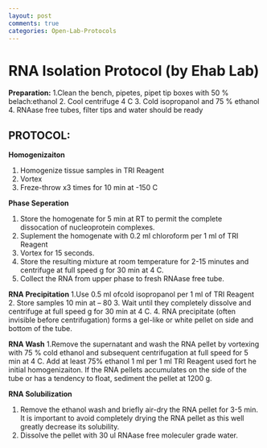 ```yaml
---
layout: post
comments: true
categories: Open-Lab-Protocols
---
```


# RNA Isolation Protocol (by Ehab Lab)


**Preparation:**
1.Clean the bench, pipetes, pipet tip boxes with 50 % belach:ethanol 
2. Cool centrifuge 4 C
3. Cold isopropanol and 75 % ethanol
4. RNAase free tubes, filter tips and water should be ready

## PROTOCOL:

**Homogenizaiton**
1.	Homogenize tissue samples in TRI Reagent 
2.	Vortex
3.	Freze-throw x3 times for 10 min at -150 C

**Phase Seperation**
1.	Store the homogenate for 5  min at RT to permit the complete dissocation of nucleoprotein complexes.
2.	Suplement the homogenate with 0.2 ml chloroform per 1 ml of TRI Reagent
3.	Vortex for 15 seconds.
4.	Store the resulting mixture at room temperature for 2-15 minutes and centrifuge at full speed g for 30 min at 4 C.
5.	Collect the RNA from upper phase to fresh RNAase free tube.

**RNA Precipitation**
1.Use 0.5 ml ofcold  isopropanol per 1 ml of TRI Reagent
2. Store samples 10 min at – 80
3. Wait until they completely dissolve and centrifuge at full speed g for 30 min at 4 C.
4. RNA precipitate (often invisible before centrifugation) forms a gel-like or white pellet on side and bottom of the tube.

**RNA Wash**
1.Remove the supernatant and wash the RNA pellet by vortexing with 75 % cold ethanol and subsequent centrifugation at full speed for 5 min at 4 C. Add at least 75% ethanol 1 ml per 1 ml TRI Reagent used fort he initial homogenizaiton. If the RNA pellets accumulates on the side of the tube or has a tendency to float, sediment the pellet at 1200 g.

**RNA Solubilization**
1.	Remove the ethanol wash and briefly air-dry the RNA pellet for 3-5 min. It is important to avoid completely drying the RNA pellet as this well greatly decrease its solubility.
2.	Dissolve the pellet with 30 ul RNAase free moleculer grade water.
